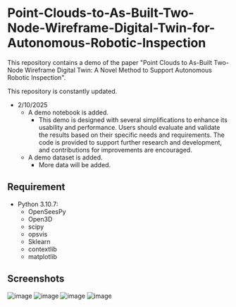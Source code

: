 # Point-Clouds-to-As-Built-Two-Node-Wireframe-Digital-Twin-for-Autonomous-Robotic-Inspection
This repository contains a demo of the paper "Point Clouds to As-Built Two-Node Wireframe Digital Twin: A Novel Method to Support Autonomous Robotic Inspection".

This repository is constantly updated.

* 2/10/2025
  * A demo notebook is added.
     * This demo is designed with several simplifications to enhance its usability and performance. Users should evaluate and validate the results based on their specific needs and requirements. The code is provided to support further research and development, and contributions for improvements are encouraged.
  * A demo dataset is added.
     * More data will be added.

Requirement
------------
* Python 3.10.7:
  * OpenSeesPy
  * Open3D
  * scipy
  * opsvis
  * Sklearn
  * contextlib
  * matplotlib

Screenshots
-----------
![image](https://github.com/user-attachments/assets/cf4454ca-ca6f-4f12-8509-8017c7ae00dc)
![image](https://github.com/user-attachments/assets/6a26a3c9-ca5f-460c-9db8-fcaf8a1fb999)
![image](https://github.com/user-attachments/assets/fa2cb7ac-2f82-4e95-821a-91c5e0f3ebd9)
![image](https://github.com/user-attachments/assets/82892b0c-45cc-41bf-a02e-b56eb3e2c619)
